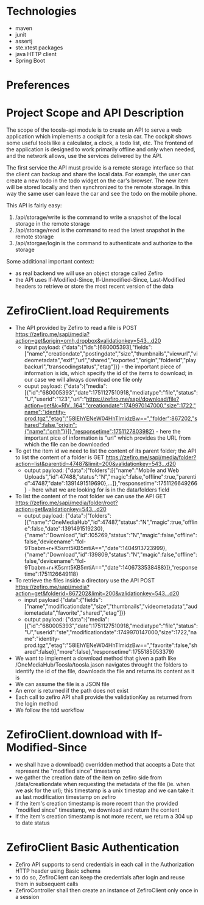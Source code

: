 # Technologies

- maven
- junit
- assertj
- ste.xtest packages
- java HTTP client
- Spring Boot

# Preferences

# Project Scope and API Description

The scope of the toosla-api module is to create an API to serve a web application which implements a cockpit for a tesla car. The cockpit shows some useful tools like a calculator, a clock, a todo list, etc. The frontend of the application is designed to work primarily offline and only when needed, and the network allows, use the services delivered by the API.

The first service the API must provide is a remote storage interface so that the client can backup and share the local data. For example, the user can create a new todo in the todo widget on the car's browser. The new item will be stored locally and then synchronized to the remote storage. In this way the same user can leave the car and see the todo on the mobile phone.

This API is fairly easy:
1. /api/storage/write is the command to write a snapshot of the local storage in the remote storage
2. /api/storage/read is the command to read the latest snapshot in the remote storage
3. /api/storgae/login is the command to authenticate and authorize to the storage

Some additional important context:
- as real backend we will use an object storage called Zefiro
- the API uses If-Modified-Since, If-Unmodified-Since, Last-Modified headers to retrieve or store the most recent version of the data

# ZefiroClient.load Requirements

- The API provided by Zefiro to read a file is POST https://zefiro.me/sapi/media?action=get&origin=omh,dropbox&validationkey=543...d20
  - input payload: {"data":{"ids":[680005393],"fields":["name","creationdate","postingdate","size","thumbnails","viewurl","videometadata","exif","url","shared","exported","origin","folderid","playbackurl","transcodingstatus","etag"]}} - the important piece of information is ids, which specify the id of the items to download; in our case we will always download one file only
  - ouput payload: {"data":{"media":[{"id":"680005393","date":1751127510918,"mediatype":"file","status":"U","userid":"123","url":"https://zefiro.me/sapi/download/file?action=get&k=RlV...164","creationdate":1749970147000,"size":1722,"name":"identity-prod.tgz","etag":"58IEhYENeW04HhTImidzBw==","folder":867202,"shared":false,"origin":{"name":"omh"}}]},"responsetime":1751127803982} - here the important pice of information is "url" which provides the URL from which the file can be downloaded
- To get the item id we need to list the content of its parent folder; the API to list the content of a folder is GET https://zefiro.me/sapi/media/folder?action=list&parentid=47487&limit=200&validationkey=543...d20
  - output payload: {"data":{"folders":[{"name":"Mobile and Web Uploads","id":47488,"status":"N","magic":false,"offline":true,"parentid":47487,"date":1391491519690},...]},"responsetime":1751126649266} - here what we are looking for is in the data/folders field
- To list the content of the root folder we can use the API GET https://zefiro.me/sapi/media/folder/root?action=get&validationkey=543...d20
  - output payload: {"data":{"folders":[{"name":"OneMediaHub","id":47487,"status":"N","magic":true,"offline":false,"date":1391491519230},{"name":"Download","id":105269,"status":"N","magic":false,"offline":false,"devicename":"fol-9Tbabm+r+K5smt5KB5mtiA==","date":1404913723999},{"name":"Download","id":139809,"status":"N","magic":false,"offline":false,"devicename":"fol-9Tbabm+r+K5smt5KB5mtiA==","date":1406733538488}]},"responsetime":1751126649118}
- To retrieve the files inside a directory use the API POST https://zefiro.me/sapi/media?action=get&folderid=867202&limit=200&validationkey=543...d20
  - input payload {"data":{"fields":["name","modificationdate","size","thumbnails","videometadata","audiometadata","favorite","shared","etag"]}}
  - output payload: {"data":{"media":[{"id":"680005393","date":1751127510918,"mediatype":"file","status":"U","userid":"ste","modificationdate":1749970147000,"size":1722,"name":"identity-prod.tgz","etag":"58IEhYENeW04HhTImidzBw==","favorite":false,"shared":false}],"more":false},"responsetime":1755185053379}
- We want to implement a download method that given a path like /OneMediaHub/Toosla/toosla.jason navigates throught the folders to identify the id of the file, downloads the file and returns its content as it is
- We can assume the file is a JSON file
- An error is returned if the path does not exist
- Each call to zefiro API shall provide the validationKey as returned from the login method
- We follow the tdd workflow

# ZefiroClient.download with If-Modified-Since

- we shall have a download() overridden method that accepts a Date that represent the "modified since" timestamp
- we gather the creation date of the item on zefiro side from /data/creationdate when requesting the metadata of the file (ie. when we ask for the url); this timestamp is a unix timestap and we can take it as last modification timestamp on zefiro
- if the item's creation timestamp is more recent than the provided "modified since" timestamp, we download and return the content
- if the item's creation timestamp is not more recent, we return a 304 up to date status

# ZefiroClient Basic Authentication

- Zefiro API supports to send credentials in each call in the Authorization HTTP header using Basic schema
- to do so, ZefiroClient can keep the credentials after login and reuse them in subsequent calls
- ZefiroController shall then create an instance of ZefiroClient only once in a session
